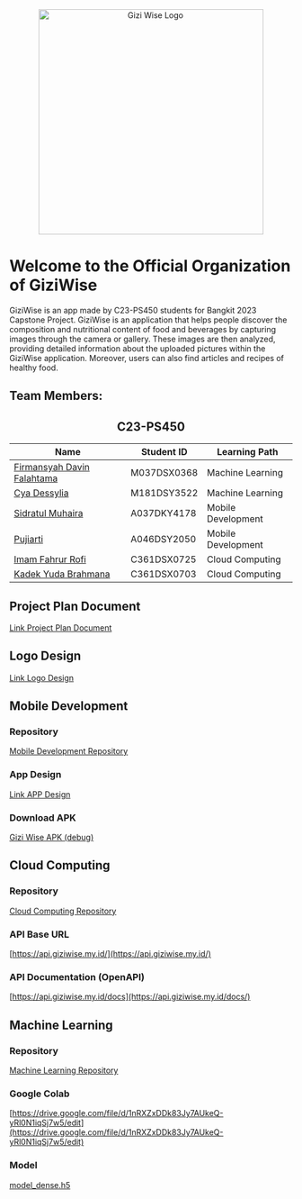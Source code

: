 <div align="center"><img src="https://i.ibb.co/qsD9qPx/Screenshot-20230616-164939.png" alt="Gizi Wise Logo" border="0" height="400"></div>

# Welcome to the Official Organization of GiziWise

GiziWise is an app made by C23-PS450 students for Bangkit 2023 Capstone Project. GiziWise is an application that helps people discover the composition and nutritional content of food and beverages by capturing images through the camera or gallery. These images are then analyzed, providing detailed information about the uploaded pictures within the GiziWise application. Moreover, users can also find articles and recipes of healthy food.

## Team Members:

<div align="center">

## C23-PS450
  
| Name                                                 | Student ID    | Learning Path        |
| ---------------------------------------------------- | ------------- | -------------------- |
| [Firmansyah Davin Falahtama](https://github.com/davinfalahtama) | M037DSX0368    | Machine Learning     |
| [Cya Dessylia](https://github.com/dseelcyxx)            | M181DSY3522   | Machine Learning     |
| [Sidratul Muhaira](https://github.com/SidratulMuhaira22)     | A037DKY4178   | Mobile Development     |
| [Pujiarti](https://github.com/Pujiarti)        | A046DSY2050   | Mobile Development      |
| [Imam Fahrur Rofi](https://github.com/masfahru) | C361DSX0725 | Cloud Computing |
| [Kadek Yuda Brahmana](https://github.com/yudabrahmana)           | C361DSX0703   | Cloud Computing |

</div>

## Project Plan Document
[Link Project Plan Document](https://drive.google.com/file/d/1cb8xm2wvgWF6ZUajYMQlpKq_CLebgsI6/view)

## Logo Design
[Link Logo Design](https://www.canva.com/design/DAFjG2a-dqk/WPWYAG0VTQD0yO1-7ZQ3Jg/view)

## Mobile Development

### Repository
[Mobile Development Repository](https://github.com/gizi-wise/CapstoneProject-GiziWise)

### App Design
[Link APP Design](https://www.figma.com/file/fAfqcAsLlNM2jI2cAqgmDI/Capstone-Project---GiziWise?type=design&node-id=75-138&t=JABI28ZEhocK4ApP-0)

### Download APK
[Gizi Wise APK (debug)](https://drive.google.com/file/d/1LHbXdwgzWy7z-eHqzJECnkHWBALlW4YS/view)

## Cloud Computing

### Repository
[Cloud Computing Repository](https://github.com/gizi-wise/gizi-wise-backend)

### API Base URL
[https://api.giziwise.my.id/](https://api.giziwise.my.id/)

### API Documentation (OpenAPI)
[https://api.giziwise.my.id/docs](https://api.giziwise.my.id/docs/)

## Machine Learning

### Repository
[Machine Learning Repository](https://github.com/gizi-wise/gizi-wise-ML)

### Google Colab
[https://drive.google.com/file/d/1nRXZxDDk83Jy7AUkeQ-yRl0N1iqSj7w5/edit](https://drive.google.com/file/d/1nRXZxDDk83Jy7AUkeQ-yRl0N1iqSj7w5/edit)

### Model
[model_dense.h5](https://github.com/gizi-wise/gizi-wise-backend/blob/image_prediction/model_dense.h5)


